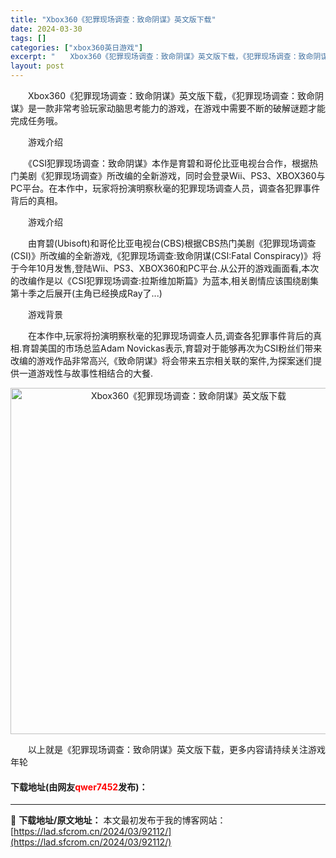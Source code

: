 ```yaml
---
title: "Xbox360《犯罪现场调查：致命阴谋》英文版下载"
date: 2024-03-30
tags: []
categories: ["xbox360英日游戏"]
excerpt: "　　Xbox360《犯罪现场调查：致命阴谋》英文版下载，《犯罪现场调查：致命阴谋》是一款非常考验玩家动脑思考能力的游戏，在游戏中需要不断的破解谜题才能完成任务哦。 　　游戏介绍 　　《CSI犯罪现场调查：致命阴谋》本作是育碧和哥伦比亚电视台合作，根据热门美剧《犯罪现场调查》所改编的全新游戏，同时会登&hellip;"
layout: post
---
```


 <p>　　Xbox360《犯罪现场调查：致命阴谋》英文版下载，《犯罪现场调查：致命阴谋》是一款非常考验玩家动脑思考能力的游戏，在游戏中需要不断的破解谜题才能完成任务哦。</p> <p>　　游戏介绍</p> <p>　　《CSI犯罪现场调查：致命阴谋》本作是育碧和哥伦比亚电视台合作，根据热门美剧《犯罪现场调查》所改编的全新游戏，同时会登录Wii、PS3、XBOX360与PC平台。在本作中，玩家将扮演明察秋毫的犯罪现场调查人员，调查各犯罪事件背后的真相。</p> <p>　　游戏介绍</p> <p>　　由育碧(Ubisoft)和哥伦比亚电视台(CBS)根据CBS热门美剧《犯罪现场调查(CSI)》所改编的全新游戏,《犯罪现场调查:致命阴谋(CSI:Fatal Conspiracy)》将于今年10月发售,登陆Wii、PS3、XBOX360和PC平台.从公开的游戏画面看,本次的改编作是以《CSI犯罪现场调查:拉斯维加斯篇》为蓝本,相关剧情应该围绕剧集第十季之后展开(主角已经换成Ray了...)</p> <p>　　游戏背景</p> <p>　　在本作中,玩家将扮演明察秋毫的犯罪现场调查人员,调查各犯罪事件背后的真相.育碧美国的市场总监Adam Novickas表示,育碧对于能够再次为CSI粉丝们带来改编的游戏作品非常高兴,《致命阴谋》将会带来五宗相关联的案件,为探案迷们提供一道游戏性与故事性相结合的大餐.</p> <p align="center"><img align="" border="0" src="https://lad.sfcrom.cn/wp-content/uploads/2024/03/20240330_6607d3b55bdd5.jpg" width="554" alt="Xbox360《犯罪现场调查：致命阴谋》英文版下载" /></p> <p>　　以上就是《犯罪现场调查：致命阴谋》英文版下载，更多内容请持续关注游戏年轮</p> <p><h4>下载地址(由网友<font color="red">qwer7452</font>发布)：</h4></p> 

---
📖 **下载地址/原文地址：** 本文最初发布于我的博客网站：[https://lad.sfcrom.cn/2024/03/92112/](https://lad.sfcrom.cn/2024/03/92112/)
